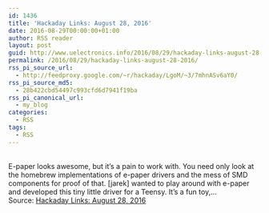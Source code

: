 ```yaml
---
id: 1436
title: 'Hackaday Links: August 28, 2016'
date: 2016-08-29T00:00:00+01:00
author: RSS reader
layout: post
guid: http://www.uelectronics.info/2016/08/29/hackaday-links-august-28-2016/
permalink: /2016/08/29/hackaday-links-august-28-2016/
rss_pi_source_url:
  - http://feedproxy.google.com/~r/hackaday/LgoM/~3/7mhnASv6aY0/
rss_pi_source_md5:
  - 28b422cbd54497c993cfd6d7941f19ba
rss_pi_canonical_url:
  - my_blog
categories:
  - RSS
tags:
  - RSS
---
```

&#013;  
E-paper looks awesome, but it’s a pain to work with. You need only look at the homebrew implementations of e-paper drivers and the mess of SMD components for proof of that. [jarek] wanted to play around with e-paper and developed this tiny little driver for a Teensy. It’s a fun toy,…&#013;  
Source: <a href="http://feedproxy.google.com/~r/hackaday/LgoM/~3/7mhnASv6aY0/" target="_blank">Hackaday Links: August 28, 2016</a>